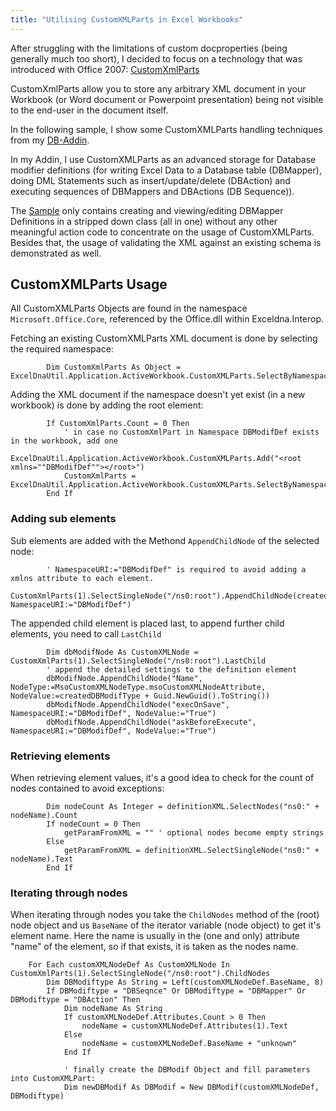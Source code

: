 ```yaml
---
title: "Utilising CustomXMLParts in Excel Workbooks"
---
```


After struggling with the limitations of custom docproperties (being generally much too short), I decided to focus on a technology that was introduced with Office 2007:
[CustomXmlParts](https://docs.microsoft.com/en-us/office/vba/api/office.customxmlparts)

CustomXmlParts allow you to store any arbitrary XML document in your Workbook (or Word document or Powerpoint presentation) being not visible to the end-user in the document itself.

In the following sample, I show some CustomXMLParts handling techniques from my [DB-Addin](https://github.com/rkapl123/DBAddin).

In my Addin, I use CustomXMLParts as an advanced storage for Database modifier definitions (for writing Excel Data to a Database table (DBMapper), doing DML Statements such as insert/update/delete (DBAction) and executing sequences of DBMappers and DBActions (DB Sequence)).

The [Sample](https://github.com/Excel-DNA/Samples/tree/master/CustomXMLParts) only contains creating and viewing/editing DBMapper Definitions in a stripped down class (all in one) without any other meaningful action code to concentrate on the usage of CustomXMLParts. Besides that, the usage of validating the XML against an existing schema is demonstrated as well.


## CustomXMLParts Usage

All CustomXMLParts Objects are found in the namespace `Microsoft.Office.Core`, referenced by the Office.dll within Exceldna.Interop.  

Fetching an existing CustomXMLParts XML document is done by selecting the required namespace:

```vbnet
        Dim CustomXmlParts As Object = ExcelDnaUtil.Application.ActiveWorkbook.CustomXMLParts.SelectByNamespace("DBModifDef")
```

Adding the XML document if the namespace doesn't yet exist (in a new workbook) is done by adding the root element:
```vbnet
        If CustomXmlParts.Count = 0 Then
            ' in case no CustomXmlPart in Namespace DBModifDef exists in the workbook, add one
            ExcelDnaUtil.Application.ActiveWorkbook.CustomXMLParts.Add("<root xmlns=""DBModifDef""></root>")
            CustomXmlParts = ExcelDnaUtil.Application.ActiveWorkbook.CustomXMLParts.SelectByNamespace("DBModifDef")
        End If
```

### Adding sub elements

Sub elements are added with the Methond `AppendChildNode` of the selected node:

```vbnet
        ' NamespaceURI:="DBModifDef" is required to avoid adding a xmlns attribute to each element.
        CustomXmlParts(1).SelectSingleNode("/ns0:root").AppendChildNode(createdDBModifType, NamespaceURI:="DBModifDef")
```

The appended child element is placed last, to append further child elements, you need to call `LastChild`
```vbnet
        Dim dbModifNode As CustomXMLNode = CustomXmlParts(1).SelectSingleNode("/ns0:root").LastChild
        ' append the detailed settings to the definition element
        dbModifNode.AppendChildNode("Name", NodeType:=MsoCustomXMLNodeType.msoCustomXMLNodeAttribute, NodeValue:=createdDBModifType + Guid.NewGuid().ToString())
        dbModifNode.AppendChildNode("execOnSave", NamespaceURI:="DBModifDef", NodeValue:="True")
        dbModifNode.AppendChildNode("askBeforeExecute", NamespaceURI:="DBModifDef", NodeValue:="True")
```

### Retrieving elements

When retrieving element values, it's a good idea to check for the count of nodes contained to avoid exceptions:
```vbnet
        Dim nodeCount As Integer = definitionXML.SelectNodes("ns0:" + nodeName).Count
        If nodeCount = 0 Then
            getParamFromXML = "" ' optional nodes become empty strings
        Else
            getParamFromXML = definitionXML.SelectSingleNode("ns0:" + nodeName).Text
        End If
```

### Iterating through nodes

When iterating through nodes you take the `ChildNodes` method of the (root) node object and us `BaseName` of the iterator variable (node object) to get it's element name.
Here the name is usually in the (one and only) attribute "name" of the element, so if that exists, it is taken as the nodes name.

```vbnet
	For Each customXMLNodeDef As CustomXMLNode In CustomXmlParts(1).SelectSingleNode("/ns0:root").ChildNodes
		Dim DBModiftype As String = Left(customXMLNodeDef.BaseName, 8)
		If DBModiftype = "DBSeqnce" Or DBModiftype = "DBMapper" Or DBModiftype = "DBAction" Then
			Dim nodeName As String
			If customXMLNodeDef.Attributes.Count > 0 Then
				nodeName = customXMLNodeDef.Attributes(1).Text
			Else
				nodeName = customXMLNodeDef.BaseName + "unknown"
			End If

			' finally create the DBModif Object and fill parameters into CustomXMLPart:
			Dim newDBModif As DBModif = New DBModif(customXMLNodeDef, DBModiftype)
```

